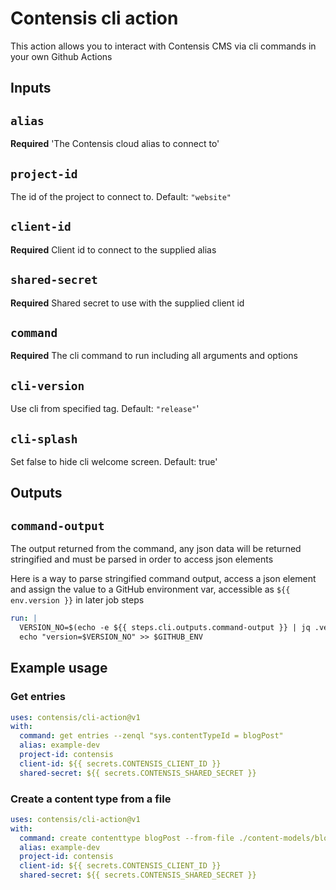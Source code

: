 # Contensis cli action

This action allows you to interact with Contensis CMS via cli commands in your own Github Actions

## Inputs

## `alias`

**Required** 'The Contensis cloud alias to connect to'

## `project-id`

The id of the project to connect to. Default: `"website"`

## `client-id`

**Required** Client id to connect to the supplied alias

## `shared-secret`

**Required** Shared secret to use with the supplied client id

## `command`

**Required** The cli command to run including all arguments and options

## `cli-version`

Use cli from specified tag. Default: `"release"`'

## `cli-splash`

Set false to hide cli welcome screen. Default: true'

## Outputs

## `command-output`

The output returned from the command, any json data will be returned stringified and must be parsed in order to access json elements

Here is a way to parse stringified command output, access a json element and assign the value to a GitHub environment var, accessible as `${{ env.version }}` in later job steps

```yml
run: |
  VERSION_NO=$(echo -e ${{ steps.cli.outputs.command-output }} | jq .version.versionNo)
  echo "version=$VERSION_NO" >> $GITHUB_ENV
```

## Example usage

### Get entries

```yml
uses: contensis/cli-action@v1
with:
  command: get entries --zenql "sys.contentTypeId = blogPost"
  alias: example-dev
  project-id: contensis
  client-id: ${{ secrets.CONTENSIS_CLIENT_ID }}
  shared-secret: ${{ secrets.CONTENSIS_SHARED_SECRET }}
```

### Create a content type from a file

```yml
uses: contensis/cli-action@v1
with:
  command: create contenttype blogPost --from-file ./content-models/blogPost.json
  alias: example-dev
  project-id: contensis
  client-id: ${{ secrets.CONTENSIS_CLIENT_ID }}
  shared-secret: ${{ secrets.CONTENSIS_SHARED_SECRET }}
```
